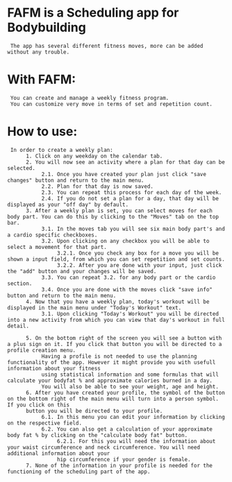 # FAFM is a Scheduling app for Bodybuilding
     The app has several different fitness moves, more can be added without any trouble.
# With FAFM:
     You can create and manage a weekly fitness program.
     You can customize very move in terms of set and repetition count.
     
# How to use:
     In order to create a weekly plan:
          1. Click on any weekday on the calendar tab.
          2. You will now see an activity where a plan for that day can be selected.
               2.1. Once you have created your plan just click "save changes" button and return to the main menu.
               2.2. Plan for that day is now saved.
               2.3. You can repeat this process for each day of the week.
               2.4. If you do not set a plan for a day, that day will be displayed as your "off day" by default.
          3. After a weekly plan is set, you can select moves for each body part. You can do this by clicking to the "Moves" tab on the top bar.
               3.1. In the moves tab you will see six main body part's and a cardio specific checkboxes.
               3.2. Upon clicking on any checkbox you will be able to select a movement for that part.
                    3.2.1. Once you check any box for a move you will be shown a input field, from which you can set repetition and set counts.
                    3.2.2. After you are done with your input, just click the "add" button and your changes will be saved.
               3.3. You can repeat 3.2. for any body part or the cardio section.
               3.4. Once you are done with the moves click "save info" button and return to the main menu.
          4. Now that you have a weekly plan, today's workout will be displayed in the main menu under "Today's Workout" text.
               3.1. Upon clicking "Today's Workout" you will be directed into a new activity from which you can view that day's workout in full detail.
               
          5. On the bottom right of the screen you will see a button with a plus sign on it. If you click that button you will be directed to a profile creation menu.
               Having a profile is not needed to use the planning functionality of the app. However it might provide you with usefull information about your fitness
               using statistical information and some formulas that will calculate your bodyfat % and approximate calories burned in a day.
               You will also be able to see your weight, age and height.
          6. After you have created your profile, the symbol of the button on the bottom right of the main menu will turn into a person symbol. If you click on this
          button you will be directed to your profile.
               6.1. In this menu you can edit your information by clicking on the respective field.
               6.2. You can also get a calculation of your approximate body fat % by clicking on the "calculate body fat" button.
                    6.2.1. For this you will need the information about your waist circumference and neck circumference. You will need additional information about your
                    hip circumference if your gender is female.
          7. None of the information in your profile is needed for the functioning of the scheduling part of the app.
